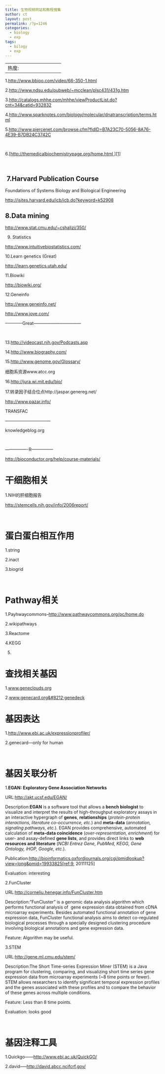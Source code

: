 ```yaml
---
title: 生物视频网站和教程搜集
author: ct
layout: post
permalink: /?p=1246
categories:
  - biology
  - exp
tags:
  - bilogy
  - exp
---
```

<table>
  <tr cellpadding=0><td>
    热度:
  </td><td cellpadding=0><img src='http://210.75.224.29/wordpress/wp-content/plugins/statpresscn/images/sun.gif' width=10 height=10 border=0 /></td><td cellpadding=0><img src='http://210.75.224.29/wordpress/wp-content/plugins/statpresscn/images/sun_dark.gif' width=10 height=10 border=0 /></td><td cellpadding=0><img src='http://210.75.224.29/wordpress/wp-content/plugins/statpresscn/images/sun_dark.gif' width=10 height=10 border=0 /></td><td cellpadding=0><img src='http://210.75.224.29/wordpress/wp-content/plugins/statpresscn/images/sun_dark.gif' width=10 height=10 border=0 /></td><td cellpadding=0><img src='http://210.75.224.29/wordpress/wp-content/plugins/statpresscn/images/sun_dark.gif' width=10 height=10 border=0 /></td></tr>
</table>

1.<a href="http://www.bbioo.com/video/66-350-1.html" target="_blank">http://www.bbioo.com/video/66-350-1.html</a>

2.<a href="http://www.ndsu.edu/pubweb/~mcclean/plsc431/431g.htm" target="_blank">http://www.ndsu.edu/pubweb/~mcclean/plsc431/431g.htm</a>

3.<a href="http://www.ndsu.edu/pubweb/~mcclean/plsc431/431g.htm" target="_blank">http://catalogs.mhhe.com/mhhe/viewProductList.do?cnt=34&catid=932832</a>

4.<http://www.sparknotes.com/biology/molecular/dnatranscription/terms.html>

5.<http://www.piercenet.com/browse.cfm?fldID=B7A23C70-5056-8A76-4E39-B7DB24C3742C>

&nbsp;

6.[http://themedicalbiochemistrypage.org/home.html ][1]

&nbsp;

##  7.Harvard Publication Course

Foundations of Systems Biology and Biological Engineering

http://isites.harvard.edu/icb/icb.do?keyword=k52908

## 8.Data mining

http://www.stat.cmu.edu/~cshalizi/350/

9. Statistics

http://www.intuitivebiostatistics.com/

10.Learn genetics (Great)

http://learn.genetics.utah.edu/

11.Biowiki

http://biowiki.org/

12.Geneinfo

http://www.geneinfo.net/

http://www.jove.com/

&#8212;&#8212;&#8212;&#8212;Great&#8212;&#8212;&#8212;&#8212;&#8212;&#8212;&#8212;&#8212;&#8212;&#8212;&#8212;

&nbsp;

13.http://videocast.nih.gov/Podcasts.asp

14.http://www.biography.com/

15.http://www.genome.gov/Glossary/

细胞系资源www.atcc.org

16.http://jura.wi.mit.edu/bio/

17.转录因子结合位点http://jaspar.genereg.net/

http://www.pazar.info/

TRANSFAC

&#8212;&#8212;&#8212;&#8212;&#8212;&#8212;&#8212;&#8212;&#8212;&#8212;&#8211;

knowledgeblog.org

&nbsp;

&#8212;&#8212;&#8212;&#8212;&#8212;-R&#8212;&#8212;&#8212;&#8212;&#8212;

http://bioconductor.org/help/course-materials/

# 干细胞相关

1.NIH的肝细胞报告

http://stemcells.nih.gov/info/2006report/

&nbsp;

# 蛋白蛋白相互作用

1.string

2.inact

3.biogrid

&nbsp;

# Pathway相关

1.Payhwaycommons&#8211;http://www.pathwaycommons.org/pc/home.do

2.wikipathways

3.Reactome

4.KEGG

5.

# 查找相关基因

1.www.geneclouds.org

2.www.genecard.org&#8212;genedeck

# 基因表达

1.http://www.ebi.ac.uk/expressionprofiler/

2.genecard&#8212;only for human

&nbsp;

# 基因关联分析

1.**EGAN: Exploratory Gene Association Networks**

URL:http://akt.ucsf.edu/EGAN/

Description:**EGAN** is a software tool that allows a **bench biologist** to visualize and interpret the results of high-throughput exploratory assays in an interactive hypergraph of **genes**, **relationships** (*protein-protein interactions, literature co-occurrence, etc.*) and **meta-data** (*annotation, signaling pathways, etc.*). EGAN provides comprehensive, automated calculation of **meta-data coincidence** (*over-representation, enrichment*) for user- and assay-defined **gene lists**, and provides direct links to **web resources and literature** (*NCBI Entrez Gene, PubMed, KEGG, Gene Ontology, iHOP, Google, etc.*).

Publication:http://bioinformatics.oxfordjournals.org/cgi/pmidlookup?view=long&pmid=19933825[ref:9, 20111125]

Evaluation: interesting

2.FunCluster

URL:http://corneliu.henegar.info/FunCluster.htm

Description:&#8221;FunCluster&#8221; is a genomic data analysis algorithm which performs functional analysis of  gene expression data obtained from cDNA microarray experiments. Besides automated functional annotation of gene expression data, FunCluster functional analysis aims to detect co-regulated biological processes through a specially designed clustering procedure involving biological annotations and gene expression data.

Feature: Algorithm may be useful.

3.STEM

URL:http://gene.ml.cmu.edu/stem/

Description:The Short Time-series Expression Miner (STEM) is a Java program for clustering, comparing, and visualizing short time series gene expression data from microarray experiments (~8 time points or fewer). STEM allows researchers to identify significant temporal expression profiles and the genes associated with these profiles and to compare the behavior of these genes across multiple conditions.

Feature: Less than 8 time points.

Evaluation: looks good

&nbsp;

# 基因注释工具

1.Quickgo&#8212;&#8212;http://www.ebi.ac.uk/QuickGO/

2.david&#8212;&#8211;http://david.abcc.ncifcrf.gov/

&nbsp;

 [1]: http://themedicalbiochemistrypage.org/home.html